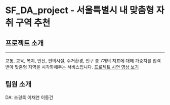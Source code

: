 # SF_DA_project - 서울특별시 내 맞춤형 자취 구역 추천
## 프로젝트 소개
---
교통, 교육, 복지, 안전, 편의시설, 주거환경, 인구 총 7개의 지표에 대해 가중치를 입력받아 맞춤형 지역을 시각화해주는 서비스입니다.
[프로젝트 시연 영상 보기](./media/KakaoTalk_20250216_174232048.mp4)

## 팀원 소개
DA: 조경록 이채연 이동건
